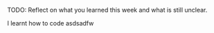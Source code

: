 TODO: Reflect on what you learned this week and what is still unclear.

I learnt how to code 
asdsadfw